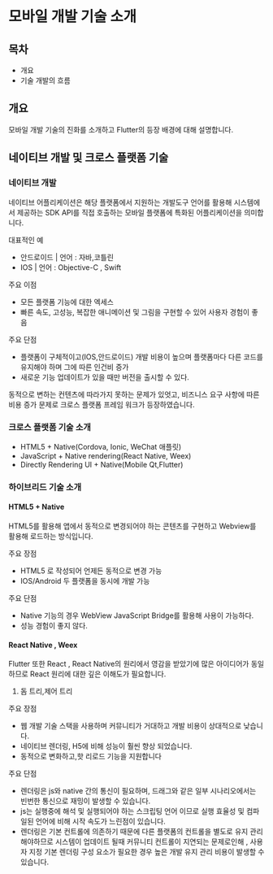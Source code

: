 # 모바일 개발 기술 소개

## 목차

-   개요
-   기술 개발의 흐름

## 개요

모바일 개발 기술의 진화를 소개하고 Flutter의 등장 배경에 대해 설명합니다.

## 네이티브 개발 및 크로스 플랫폼 기술

### 네이티브 개발

네이티브 어플리케이션은 해당 플랫폼에서 지원하는 개발도구 언어를 활용해 시스템에서 제공하는 SDK API를 직접 호출하는 모바일 플랫폼에 특화된 어플리케이션을 의미합니다.

대표적인 예

-   안드로이드 | 언어 : 자바,코틀린
-   IOS | 언어 : Objective-C , Swift

주요 이점

-   모든 플랫폼 기능에 대한 엑세스
-   빠른 속도, 고성능, 복잡한 애니메이션 및 그림을 구현할 수 있어 사용자 경험이 좋음

주요 단점

-   플랫폼이 구체적이고(IOS,안드로이드) 개발 비용이 높으며 플랫폼마다 다른 코드를 유지해야 하며 그에 따른 인건비 증가
-   새로운 기능 업데이트가 있을 때만 버전을 출시할 수 있다.

동적으로 변하는 컨텐츠에 따라가지 못하는 문제가 있엇고, 비즈니스 요구 사항에 따른 비용 증가 문제로 크로스 플랫폼 프레임 워크가 등장하였습니다.

### 크로스 플랫폼 기술 소개

-   HTML5 + Native(Cordova, Ionic, WeChat 애플릿)
-   JavaScript + Native rendering(React Native, Weex)
-   Directly Rendering UI + Native(Mobile Qt,Flutter)

### 하이브리드 기술 소개

#### HTML5 + Native

HTML5를 활용해 앱에서 동적으로 변경되어야 하는 콘텐츠를 구현하고 Webview를 활용해 로드하는 방식입니다.

주요 장점

-   HTML5 로 작성되어 언제든 동적으로 변경 가능
-   IOS/Android 두 플랫폼을 동시에 개발 가능

주요 단점

-   Native 기능의 경우 WebView JavaScript Bridge를 활용해 사용이 가능하다.
-   성능 경험이 좋지 않다.

#### React Native , Weex

Flutter 또한 React , React Native의 원리에서 영감을 받았기에 많은 아이디어가 동일 하므로 React 원리에 대한 깊은 이해도가 필요합니다.

1. 돔 트리,제어 트리

주요 장점

-   웹 개발 기술 스택을 사용하며 커뮤니티가 거대하고 개발 비용이 상대적으로 낮습니다.
-   네이티브 렌더링, H5에 비해 성능이 훨씬 향상 되었습니다.
-   동적으로 변화하고,핫 리로드 기능을 지원합니다

주요 단점

-   렌더링은 js와 native 간의 통신이 필요하며, 드래그와 같은 일부 시나리오에서는 빈번한 통신으로 재밍이 발생할 수 있습니다.
-   js는 실행중에 해석 및 실행되어야 하는 스크립팅 언어 이므로 실행 효율성 및 컴파일된 언어에 비해 시작 속도가 느린점이 있습니다.
-   렌더링은 기본 컨트롤에 의존하기 때문에 다른 플랫폼의 컨트롤을 별도로 유지 관리 해야하므로 시스템이 업데이트 될때 커뮤니티 컨트롤이 지연되는 문제로인해 , 사용자 지정 기본 렌더링 구성 요소가 필요한 경우 높은 개발 유지 관리 비용이 발생할 수 있습니다.
